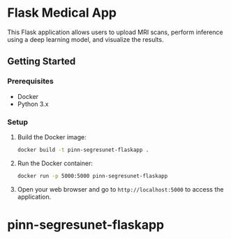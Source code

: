 # Flask Medical App

This Flask application allows users to upload MRI scans, perform inference using a deep learning model, and visualize the results.

## Getting Started

### Prerequisites

- Docker
- Python 3.x

### Setup

1. Build the Docker image:

    ```bash
    docker build -t pinn-segresunet-flaskapp .
    ```

2. Run the Docker container:

    ```bash
    docker run -p 5000:5000 pinn-segresunet-flaskapp
    ```

3. Open your web browser and go to `http://localhost:5000` to access the application.
# pinn-segresunet-flaskapp
